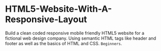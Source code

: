 # HTML5-Website-With-A-Responsive-Layout
 Build a clean coded responsive mobile friendly HTML5 website for a fictional web design company. Using semantic HTML tags like header and footer as well as the basics of HTML and CSS.  ``Beginners``.
